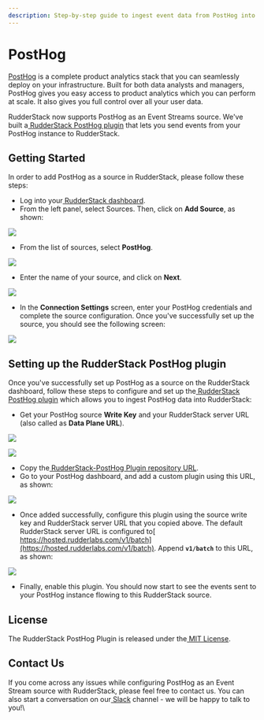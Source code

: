 ```yaml
---
description: Step-by-step guide to ingest event data from PostHog into RudderStack
---
```


# PostHog

[PostHog](https://posthog.com) is a complete product analytics stack that you can seamlessly deploy on your infrastructure. Built for both data analysts and managers, PostHog gives you easy access to product analytics which you can perform at scale. It also gives you full control over all your user data.

RudderStack now supports PostHog as an Event Streams source. We've built a[ RudderStack PostHog plugin](https://github.com/rudderlabs/rudderstack-posthog-plugin) that lets you send events from your PostHog instance to RudderStack.

## ‌Getting Started

In order to add PostHog as a source in RudderStack, please follow these steps:

* Log into your[ RudderStack dashboard](https://app.rudderlabs.com/signup?type=freetrial).
* From the left panel, select Sources. Then, click on **Add Source**, as shown:

![](https://lh3.googleusercontent.com/btm9bvnoW8qs7XZXIfuQzmlaQPcD_JLg8y4ZdorBviunWfN_U9hk6WpYPQ-kp4HwCy6kJBvW60ygQHZznLkFVB-vQc7rGYlYrRMAzbpnBgLgJD9S3\_pYoicqo40jLQs-YrHYNT5L)

* From the list of sources, select **PostHog**.

![](https://lh3.googleusercontent.com/14nVKvM9SPVw14PzhFiSOIeEYzrNx4q1B6peEJSgkATHvnIbL3HB1GhamZ7D67IbGjDuXHqo9OcAR45THgz5TKKaszxAcv2sIccXRSBTlRi2KtUO1P0NTMwfmAgPN_h-wTJdBLOo)

* Enter the name of your source, and click on **Next**.

![](https://lh6.googleusercontent.com/75vmkKpFW\_\_QIMSJzvmeHAPJCd0pDQirRKqVPTNaD8I6e2kpExhzBt-tXikuLkbMaLtXOhPS\_7VPG1GsU3a-mSOAlv4-qMVr0EzxKUpoZAbPyIdcagZlbBEymNfIlr4FdW34UcR6)

* In the **Connection Settings** screen, enter your PostHog credentials and complete the source configuration. Once you've successfully set up the source, you should see the following screen:

![](https://lh6.googleusercontent.com/5CFx_A3Y22COve2AV4VlCGCce72Zgxk-CJpmF3JQhWFP0\_9kc61JxBY4xETvocm5cuU17TqTCF0KgqW_SNQ2U6pI02Lj8np_RDN1Omwp1gjq4Ckuk6\_ZYVmczIg28W_E5Tj6NUQQ)

## Setting up the RudderStack PostHog plugin

Once you've successfully set up PostHog as a source on the RudderStack dashboard, follow these steps to configure and set up the[ RudderStack PostHog plugin](https://github.com/rudderlabs/rudderstack-posthog-plugin) which allows you to ingest PostHog data into RudderStack:

* Get your PostHog source **Write Key** and your RudderStack server URL (also called as **Data Plane URL**).

![](https://lh3.googleusercontent.com/LHvXgYmzGup4gJyoF9XxWa-T4qOZVl0-dxcDJJwzS2RD9\_lYzKcua7s-n2CvxSFXPvTNdloOgCl4HtKPfD5gFKdzqoVv3fus9DJyj-5n_OSk_LRKPc1mF3wpawWQ4NuwQw8g8SvA)

![](https://lh6.googleusercontent.com/NRC7NyzhAOAz7MZaZ5BMmCulMMxgtebMEzmviCpk32WKzBLwNU-amEzwVqNlwla1htHKdi9yGZGBDXi8wfLLr31Hi977GVNTuBcigN-des0agnYgA2Iz5WjS_gwUCCMQQDlefupA)

* Copy the[ RudderStack-PostHog Plugin repository URL](https://github.com/rudderlabs/rudderstack-posthog-plugin).
* Go to your PostHog dashboard, and add a custom plugin using this URL, as shown:

![](https://lh6.googleusercontent.com/p1bRif3M9QbNEecaXtsjHhgUgn7Oy-CBbjyd6TfaTFaOjOutKy-\_Dkzrne8NqqD4i8HbrImjfX7Q-le1yDOfTusuw4nbyj6frrvl4SsDngsAoFtDMPj-1xl_r1XfsJ69KvjGVcPt)

* Once added successfully, configure this plugin using the source write key and RudderStack server URL that you copied above. The default RudderStack server URL is configured to[ https://hosted.rudderlabs.com/v1/batch](https://hosted.rudderlabs.com/v1/batch). Append **`v1/batch`** to this URL, as shown:

![](https://lh4.googleusercontent.com/39z8-W6pm_ly0lgyoek5ywofd2qtGp3-fl3BfXnuQFoqEfEWv0\_ytHMxKiTMjGjB5Sceqr_ksSfarQHfZIIzpMHK4eOe64fI-xp3JGM6\_-o6xWp7\_Os2kO0q7Ochh6PiV2gy6CjJ)

* Finally, enable this plugin. You should now start to see the events sent to your PostHog instance flowing to this RudderStack source.

## License

The RudderStack PostHog Plugin is released under the[ MIT License](https://opensource.org/licenses/MIT).

## Contact Us

If you come across any issues while configuring PostHog as an Event Stream source with RudderStack, please feel free to contact us. You can also start a conversation on our[ Slack](https://resources.rudderstack.com/join-rudderstack-slack) channel - we will be happy to talk to you!\
